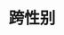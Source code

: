 ---
title: 跨性别
description: Everything about trans
image:

# Badge style
style:
    background: "#5bcefa"
    color: "#f5a9b8"
---